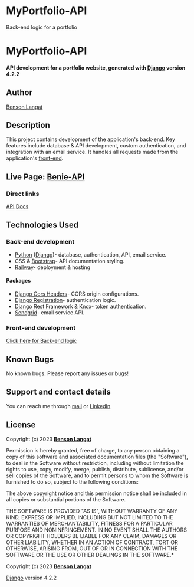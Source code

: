 # MyPortfolio-API
Back-end logic for a portfolio

# MyPortfolio-API
#### API development for a portfolio website, generated with [Django](https://www.djangoproject.com/) version 4.2.2
## Author
[Benson Langat](https://github.com/benie254)

## Description
This project contains development of the application's back-end. Key features include database & API development, custom authentication, and integration with an email service. It handles all requests made from the application's [front-end](https://github.com/benie254/MyPortfolio).

## Live Page: [Benie-API](https://myportfolio-api-production-b463.up.railway.app/)
### Direct links
[API](https://myportfolio-api-production-b463.up.railway.app/openapi/)
[Docs](https://myportfolio-api-production-b463.up.railway.app/docs/)

## Technologies Used

### Back-end development
* [Python](https://www.python.org/) ([Django](https://www.djangoproject.com/))- database, authentication, API, email service.
* CSS & [Bootstrap](https://getbootstrap.com/)- API documentation styling.
* [Railway](https://railway.app/)- deployment & hosting
#### Packages
* [Django Cors Headers](https://pypi.org/project/django-cors-headers/)- CORS origin configurations.
* [Django Registration](https://django-registration.readthedocs.io/)- authentication logic.
* [Django Rest Framework](https://www.django-rest-framework.org/) & [Knox](https://github.com/James1345/django-rest-knox)- token authentication.
* [Sendgrid](http://sendgrid.com/)- email service API.
### Front-end development
[Click here for Back-end logic](https://github.com/benie254/MyPortfolio)

## Known Bugs

No known bugs. Please report any issues or bugs! 

## Support and contact details

You can reach me through [mail](mailto:davinci.monalissa@gmail.com) or [LinkedIn](https://www.linkedin.com/in/benson-langat-fullstack-developer)

## License

Copyright (c) 2023 **[Benson Langat](https://github.com/benie254)**

Permission is hereby granted, free of charge, to any person obtaining a copy
of this software and associated documentation files (the "Software"), to deal
in the Software without restriction, including without limitation the rights
to use, copy, modify, merge, publish, distribute, sublicense, and/or sell
copies of the Software, and to permit persons to whom the Software is
furnished to do so, subject to the following conditions:

The above copyright notice and this permission notice shall be included in all
copies or substantial portions of the Software.

THE SOFTWARE IS PROVIDED "AS IS", WITHOUT WARRANTY OF ANY KIND, EXPRESS OR
IMPLIED, INCLUDING BUT NOT LIMITED TO THE WARRANTIES OF MERCHANTABILITY,
FITNESS FOR A PARTICULAR PURPOSE AND NONINFRINGEMENT. IN NO EVENT SHALL THE
AUTHORS OR COPYRIGHT HOLDERS BE LIABLE FOR ANY CLAIM, DAMAGES OR OTHER
LIABILITY, WHETHER IN AN ACTION OF CONTRACT, TORT OR OTHERWISE, ARISING FROM,
OUT OF OR IN CONNECTION WITH THE SOFTWARE OR THE USE OR OTHER DEALINGS IN THE
SOFTWARE.*

Copyright (c) 2023 **[Benson Langat](https://github.com/benie254)**

[Django](https://www.djangoproject.com/) version 4.2.2